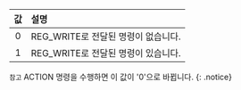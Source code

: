 | 값    | 설명     |
| :---: | :------------- |
|0      | REG_WRITE로 전달된 명령이 없습니다.|
|1      | REG_WRITE로 전달된 명령이 있습니다.|

`참고` ACTION 명령을 수행하면 이 값이 '0'으로 바뀝니다.
{: .notice}
